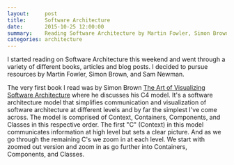 ```yaml
---
layout:     post
title:      Software Architecture
date:       2015-10-25 12:00:00
summary:    Reading Software Architecture by Martin Fowler, Simon Brown, and Sam Newman
categories: architecture
---
```


I started reading on Software Architecture this weekend and went through a variety of different books, articles and blog posts. I decided to pursue  resources by Martin Fowler, Simon Brown, and Sam Newman.

The very first book I read was by Simon Brown [The Art of Visualizing Software Architecture](https://leanpub.com/visualising-software-architecture/) where he discusses his C4 model. It's a software architecture model that simplifies communication and visualization of software architecture at different levels and by far the simplest I've come across. The model is comprised of Context, Containers, Components, and Classes in this respective order. The first "C" (Context) in this model communicates information at high level but sets a clear picture. And as we go through the remaining C's we zoom in at each level. We start with zoomed out version and zoom in as go further into Containers, Components, and Classes.
